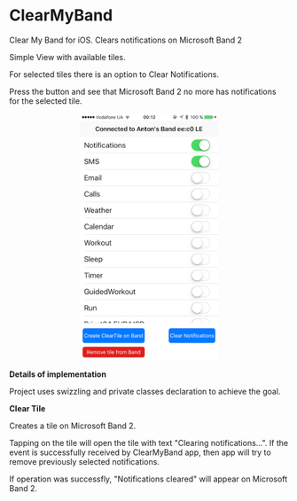 # ClearMyBand
Clear My Band for iOS. Clears notifications on Microsoft Band 2


Simple View with available tiles.

For selected tiles there is an option to Clear Notifications.

Press the button and see that Microsoft Band 2 no more has notifications for the selected tile.



<center><img src="ClearMyBand/Screenshots/1.PNG?raw=true" alt="User Interface" width="250"></center>


**Details of implementation**

Project uses swizzling and private classes declaration to achieve the goal.

**Clear Tile**

Creates a tile on Microsoft Band 2.

Tapping on the tile will open the tile with text "Clearing notifications...".
If the event is successfully received by ClearMyBand app, then app will try to remove previously selected notifications.

If operation was successfly, "Notifications cleared" will appear on Microsoft Band 2.
